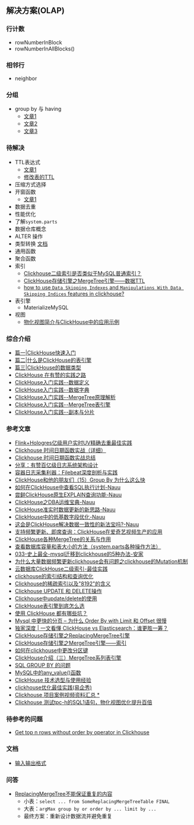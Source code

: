 ##  解决方案(OLAP)

### 行计数
- rowNumberInBlock
- rowNumberInAllBlocks()

### 相邻行
- neighbor

### 分组
- group by 与 having
    - [文章1](https://blog.csdn.net/J080624/article/details/72667800)
    - [文章2](https://blog.tinybird.co/2021/03/16/coming-soon-on-clickhouse-window-functions/)
    - [文章3](https://vkingnew.blog.csdn.net/article/details/113750525#comments_17654757)

### 待解决
- TTL表达式
    - [文章1](https://www.cnblogs.com/aresxin/p/clickhouse-ttl.html)
    - [修改表的TTL](https://blog.csdn.net/u010711495/article/details/118145519)
- 压缩方式选择
- 开窗函数 
    - [文章1](https://www.modb.pro/db/46951)
- 数据去重
- 性能优化
- 了解`system.parts`
- 数据仓库概念
- ALTER 操作
- 类型转换 [文档](https://clickhouse.tech/docs/zh/sql-reference/functions/type-conversion-functions/#todate)
- 通用函数
- 聚合函数
- 索引
  - [Clickhouse二级索引是否类似于MySQL普通索引？](https://stackoverflow.com/questions/68346705/is-clickhouse-secondary-index-similar-to-mysql-normal-index)
  - [ClickHouse存储引擎之MergeTree引擎——数据TTL](https://schnappi618.github.io/2020/07/26/clickhouse/%E5%AD%98%E5%82%A8%E5%BC%95%E6%93%8E/ClickHouse%E5%AD%98%E5%82%A8%E5%BC%95%E6%93%8E%E4%B9%8BMergeTree%E5%BC%95%E6%93%8E%E2%80%94%E2%80%94%E6%95%B0%E6%8D%AETTL/)
  - [how to use `Data Skipping Indexes` and `Manipulations With Data Skipping Indices` features in clickhouse?](https://stackoverflow.com/questions/57708643/clickhouse-how-to-use-data-skipping-indexes-and-manipulations-with-data-skip)
- 表引擎
  - MaterializeMySQL
- 视图
  - [物化视图简介与ClickHouse中的应用示例](https://blog.csdn.net/nazeniwaresakini/article/details/106232278)
    
### 综合介绍
- [篇一|ClickHouse快速入门](https://jiamaoxiang.top/2020/09/13/%E7%AF%87%E4%B8%80-ClickHouse%E5%BF%AB%E9%80%9F%E5%85%A5%E9%97%A8/)
- [篇二|什么是ClickHouse的表引擎](https://jiamaoxiang.top/2020/09/14/%E7%AF%87%E4%BA%8C-%E4%BB%80%E4%B9%88%E6%98%AFClickHouse%E7%9A%84%E8%A1%A8%E5%BC%95%E6%93%8E/#VersionedCollapsingMergeTree%E8%A1%A8%E5%BC%95%E6%93%8E)
- [篇三|ClickHouse的数据类型](https://jiamaoxiang.top/2020/10/14/%E7%AF%87%E4%B8%89-ClickHouse%E7%9A%84%E6%95%B0%E6%8D%AE%E7%B1%BB%E5%9E%8B/)
- [ClickHouse 在有赞的实践之路](https://tech.youzan.com/clickhouse-zai-you-zan-de-shi-jian-zhi-lu/)
- [ClickHouse入门实践--数据定义](https://segmentfault.com/a/1190000023085513)
- [ClickHouse入门实践--数据字典](https://segmentfault.com/a/1190000023089133)
- [ClickHouse入门实践--MergeTree原理解析](https://segmentfault.com/a/1190000023089140)
- [ClickHouse入门实践--MergeTree表引擎](https://segmentfault.com/a/1190000023091291)
- [ClickHouse入门实践--副本与分片](https://segmentfault.com/a/1190000023098408)

### 参考文章
- [Flink+Hologres亿级用户实时UV精确去重最佳实践](https://segmentfault.com/a/1190000040113243)
- [Clickhouse 时间日期函数实战（详细）](https://blog.csdn.net/u010180815/article/details/105250864)
- [Clickhouse 时间日期函数实战总结](https://blog.csdn.net/qq_41018861/article/details/110950360)
- [分享：有赞百亿级日志系统架构设计](https://zhuanlan.zhihu.com/p/62788748)
- [容器日志采集利器：Filebeat深度剖析与实践](https://zhuanlan.zhihu.com/p/72912085)
- [ClickHouse和他的朋友们（15）Group By 为什么这么快](https://cloud.tencent.com/developer/article/1791555?from=article.detail.1662230)
- [如何在ClickHouse中查看SQL执行计划-Nauu](https://cloud.tencent.com/developer/article/1604964)
- [尝鲜ClickHouse原生EXPLAIN查询功能-Nauu](https://cloud.tencent.com/developer/article/1662230?from=article.detail.1604964)
- [ClickHouse之DBA运维宝典-Nauu](https://cloud.tencent.com/developer/article/1654602?from=article.detail.1791555)
- [ClickHouse准实时数据更新的新思路-Nauu](https://cloud.tencent.com/developer/article/1644570)
- [ClickHouse中的低基数字段优化-Nauu](https://cloud.tencent.com/developer/article/1628046)
- [这会是ClickHouse解决数据一致性的新法宝吗?-Nauu](https://cloud.tencent.com/developer/article/1680925)
- [支持频繁更新、即席查询：ClickHouse在爱奇艺视频生产的应用](https://zhuanlan.zhihu.com/p/363580958)
- [ClickHouse各种MergeTree的关系与作用](https://mp.weixin.qq.com/s?__biz=MzA4MDIwNTY4MQ==&mid=2247483804&idx=1&sn=b304f7f88d064cc08f87fa5eaafec0b7&chksm=9fa68382a8d10a9440d3ce2a92a04c4a74aeda2d959049f04f1a414c1fb8034b97d9f7243c21&scene=21#wechat_redirect)
- [查看数据库容量和表大小的方法（system.parts各种操作方法）](https://blog.csdn.net/Jarry_cm/article/details/106134994)
- [033-史上最全-mysql迁移到clickhouse的5种办法-安家](https://anjia0532.github.io/2019/07/17/mysql-to-clickhouse/)
- [为什么大量数据频繁更新clickhouse会有问题之clickhouse的Mutation机制](https://blog.csdn.net/weixin_43975771/article/details/118020529)
- [云数据库ClickHouse二级索引-最佳实践](https://developer.aliyun.com/article/780402)
- [clickhouse的索引结构和查询优化](https://blog.csdn.net/h2604396739/article/details/86172756)
- [Clickhouse的稀疏索引以及"8192"的含义](https://www.jianshu.com/p/7a74d5e68520)
- [Clickhouse UPDATE 和 DELETE操作](https://blog.csdn.net/vkingnew/article/details/106913907)
- [Clickhouse中update/delete的使用](https://www.jianshu.com/p/521f2d1611f8)
- [ClickHouse表引擎到底怎么选](https://developer.aliyun.com/article/762461)
- [使用 ClickHouse 都有哪些坑？](https://zhuanlan.zhihu.com/p/376406082)
- [Mysql 中更快的分页 – 为什么 Order By with Limit 和 Offset 很慢](https://www.eversql.com/faster-pagination-in-mysql-why-order-by-with-limit-and-offset-is-slow/)
- [独家深度 | 一文看懂 ClickHouse vs Elasticsearch：谁更胜一筹？](https://developer.aliyun.com/article/783804?spm=5176.20128342.J_6302206100.2.65057ba2g0QUIS&groupCode=clickhouse)
- [ClickHouse存储引擎之ReplacingMergeTree引擎](https://schnappi618.github.io/2020/07/28/clickhouse/%E5%AD%98%E5%82%A8%E5%BC%95%E6%93%8E/ClickHouse%E5%AD%98%E5%82%A8%E5%BC%95%E6%93%8E%E4%B9%8BReplacingMergeTree%E5%BC%95%E6%93%8E/)
- [ClickHouse存储引擎之MergeTree引擎——索引](https://schnappi618.github.io/2020/07/05/clickhouse/%E5%AD%98%E5%82%A8%E5%BC%95%E6%93%8E/ClickHouse%E5%AD%98%E5%82%A8%E5%BC%95%E6%93%8E%E4%B9%8BMergeTree%E5%BC%95%E6%93%8E%E2%80%94%E2%80%94%E7%B4%A2%E5%BC%95/)
- [如何在clickhouse中更改分区键](https://stackoverflow.com/questions/61452077/how-to-change-partition-in-clickhouse)
- [ClickHouse介绍（三）MergeTree系列表引擎](https://www.cnblogs.com/zackstang/p/14668944.html)
- [SQL GROUP BY 的问题](https://www.cnblogs.com/Wayou/p/mysql_group_by_issue.html)
- [MySQL中的any_value()函数](https://blog.csdn.net/u014079773/article/details/93722761)
- [ClickHouse 技术选型与使用经验](https://zhuanlan.zhihu.com/p/382826621)
- [clickhouse优化最佳实践(易企秀)](https://www.jianshu.com/p/a72a4782a102)
- [Clickhouse 项目案例视频资料汇总 *](https://www.gbase8.cn/5243)
- [Clickhouse 测试tpc-h的SQL1语句，物化视图优化提升百倍](https://www.gbase8.cn/5854)

### 待参考的问题
- [Get top n rows without order by operator in Clickhouse](https://stackoverflow.com/questions/59500560/get-top-n-rows-without-order-by-operator-in-clickhouse)

### 文档
- [输入输出格式](https://clickhouse.tech/docs/zh/interfaces/formats)

### 问答
  - [ReplacingMergeTree不能保证重复的内容](https://stackoverflow.com/questions/65089234/clickhouse-replacingmergetree-doesnt-guarantee-absence-of-duplicates)
    - 小表：``select ... from SomeReplacingMergeTreeTable FINAL``
    - 大表：``argMax group by or order by ... limit by ...``
    - 最终方案：重新设计数据流并避免重复